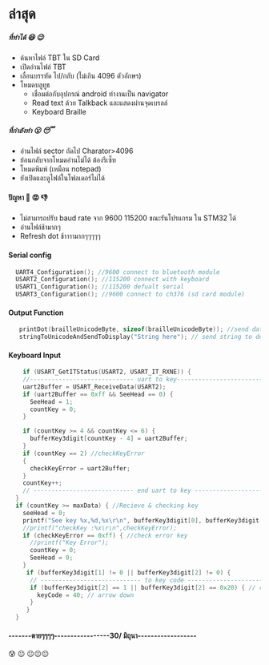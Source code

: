 # ล่าสุด


##### ที่ทำได้ :satisfied: :wink:

  - ค้นหาไฟล์ TBT ใน SD Card
  - เปิดอ่านไฟล์ TBT 
  - เลื่อนบรรทัด ไป/กลับ (ไม่เกิน 4096 ตัวอักษร)
  - โหมดบลูทูธ
    - เชื่อมต่อกับอุปกรณ์ android ทำงานเป็น navigator 
    - Read text ด้วย Talkback และแสดงผ่านจุดเบรลล์
    - Keyboard Braille  
##### ที่กำลังทำ :open_mouth: :sleeping:
  - อ่านไฟล์ sector ถัดไป Charator>4096 
  - ย้อนกลับจากโหมดอ่านไม่ได้ ต้องรีเซ็ท
  - โหมดพิมพ์ (เหมือน notepad)
  - ยังเปิดและดูไฟล์ในโฟลเดอร์ไม่ได้
#### ปัญหา :grimacing: :rage: :thumbsdown:
  - ไม่สามารถปรับ baud rate จาก 9600 115200 ขณะรันโปรแกรม ใน STM32 ได้
  - อ่านไฟล์ช้ามากๆ
  - Refresh dot ช้าาาามากๆๆๆๆๆ 
  



#### Serial config 
```c
  UART4_Configuration(); //9600 connect to bluetooth module
  USART2_Configuration(); //115200 connect with keyboard
  USART1_Configuration(); //115200 defualt serial
  USART3_Configuration(); //9600 connect to ch376 (sd card module)
```

#### Output Function
```c
   printDot(brailleUnicodeByte, sizeof(brailleUnicodeByte)); //send data to dot
   stringToUnicodeAndSendToDisplay("String here"); // send string to dot 

```
#### Keyboard Input 
```c
    if (USART_GetITStatus(USART2, USART_IT_RXNE)) {
    //----------------------------- uart to key--------------------------------
    uart2Buffer = USART_ReceiveData(USART2);                                //-
    if (uart2Buffer == 0xff && SeeHead == 0) {                              //-
      SeeHead = 1;                                                          //-
      countKey = 0;                                                         //-
    }                                                                       //-

    if (countKey >= 4 && countKey <= 6) {                                   //-
      bufferKey3digit[countKey - 4] = uart2Buffer;                          //-
    }
    if (countKey == 2) //checkKeyError
    {
      checkKeyError = uart2Buffer;
    }
    countKey++;
    // ---------------------------- end uart to key ----------------------------
  }
  if (countKey >= maxData) { //Recieve & checking key
    seeHead = 0;
    printf("See key %x,%d,%x\r\n", bufferKey3digit[0], bufferKey3digit[1], bufferKey3digit[2]);
    //printf("checkKey :%x\r\n",checkKeyError);
    if (checkKeyError == 0xff) { //check error key
      //printf("Key Error");
      countKey = 0;
      SeeHead = 0;
    }
     if (bufferKey3digit[1] != 0 || bufferKey3digit[2] != 0) {
      // ---------------------------- to key code -----------------------------
      if (bufferKey3digit[2] == 1 || bufferKey3digit[2] == 0x20) { // check key array mapping to 'keyCode'
        keyCode = 40; // arrow down
      }
     }
  }
```


####  -------ตายๆๆๆๆ-----------------30/ มิถุนา------------------
:cold_sweat: :neutral_face: :neutral_face::neutral_face::neutral_face: